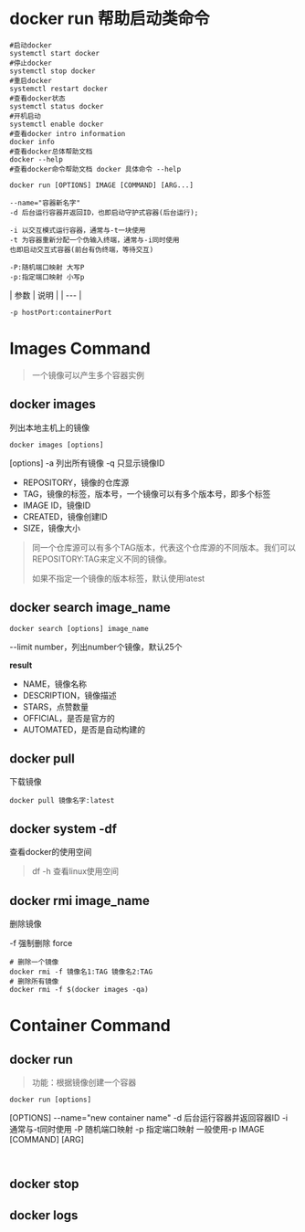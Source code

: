 # docker run 帮助启动类命令
```shell
#启动docker
systemctl start docker
#停止docker
systemctl stop docker
#重启docker
systemctl restart docker
#查看docker状态
systemctl status docker
#开机启动
systemctl enable docker
#查看docker intro information
docker info
#查看docker总体帮助文档
docker --help
#查看docker命令帮助文档 docker 具体命令 --help
```


```shell
docker run [OPTIONS] IMAGE [COMMAND] [ARG...]

--name="容器新名字"
-d 后台运行容器并返回ID，也即启动守护式容器(后台运行);

-i 以交互模式运行容器，通常与-t一块使用
-t 为容器重新分配一个伪输入终端，通常与-i同时使用
也即启动交互式容器(前台有伪终端，等待交互)

-P:随机端口映射 大写P
-p:指定端口映射 小写p
```

| 参数 | 说明 |
| ---  |

```shell
-p hostPort:containerPort

```
# Images Command
> 一个镜像可以产生多个容器实例
## docker images
列出本地主机上的镜像
```shell
docker images [options]
```
[options]
-a 列出所有镜像
-q 只显示镜像ID
+ REPOSITORY，镜像的仓库源
+ TAG，镜像的标签，版本号，一个镜像可以有多个版本号，即多个标签
+ IMAGE ID，镜像ID
+ CREATED，镜像创建ID
+ SIZE，镜像大小

>同一个仓库源可以有多个TAG版本，代表这个仓库源的不同版本。我们可以
>REPOSITORY:TAG来定义不同的镜像。
>
>如果不指定一个镜像的版本标签，默认使用latest
## docker search image_name
```shell
docker search [options] image_name
```
--limit number，列出number个镜像，默认25个

**result**
+ NAME，镜像名称
+ DESCRIPTION，镜像描述
+ STARS，点赞数量
+ OFFICIAL，是否是官方的
+ AUTOMATED，是否是自动构建的

## docker pull
下载镜像
```shell
docker pull 镜像名字:latest
```

## docker system -df
查看docker的使用空间
> df -h 查看linux使用空间

## docker rmi image_name 
删除镜像

-f 强制删除 force

```shell
# 删除一个镜像
docker rmi -f 镜像名1:TAG 镜像名2:TAG
# 删除所有镜像
docker rmi -f $(docker images -qa)
```


# Container Command
## docker run
>功能：根据镜像创建一个容器
```shell
docker run [options] 
```
[OPTIONS] 
--name="new container name"
-d 后台运行容器并返回容器ID
-i 通常与-t同时使用
-P 随机端口映射
-p 指定端口映射 一般使用-p
IMAGE 
[COMMAND] 
[ARG]
```


```

## docker stop

## docker logs

## 
